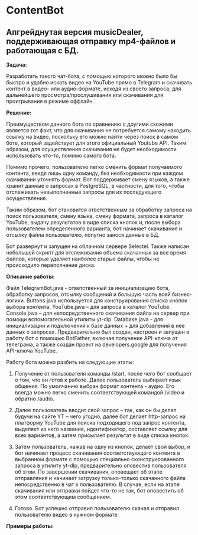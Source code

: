 # ContentBot

## Апгрейднутая версия musicDealer, поддерживающая отправку mp4-файлов и работающая с БД.

**Задача:**

Разработать такого чат-бота, с помощью которого можно было бы быстро и удобно искать видео на YouTube прямо в Telegram и скачивать контент в видео- или аудио-формате, исходя из своего запроса, для дальнейшего просмотра/прослушивания или скачивания для проигрывания в режиме оффлайн. 

**Решение:**

Преимуществом данного бота по сравнению с другими схожими является тот факт, что для скачивания не потребуется самому находить ссылку на видео, поскольку его можно найти через поиск в самом боте, который задействует для этого официальный Youtube API. Таким образом, для осуществления скачивания не будет необходимости использовать что-то, помимо самого бота. 

Помимо прочего, пользователю легко сменить формат получаемого контента, введя лишь одну команду, без необходимости при каждом скачивании уточнять формат. Бот поддерживает смену языков, а также хранит данные о запросах в PostgreSQL, в частности, для того, чтобы отслеживать невыполненные запросы для их последующего осуществления.  

Таким образом, бот становится ответственным за обработку запроса на поиск пользователя, смену языка, смену формата, запроса в каталог YouTube, выдачу результатов в виде списка кнопок и, после выбора пользователем определённого варианта, бот начинает скачивание и отсылку файла пользователю, попутно занося данные в БД.

Бот развернут и запущен на облачном сервере Selectel. Также написан небольшой скрипт для отслеживания объема скачанных за все время файлов, которые удаляет наиболее старые файлы, чтобы не происходило переполнение диска. 

**Описание работы:**

Файл TelegramBot.java - ответственный за инициализацию бота, обработку запросов, отсылку сообщений и большую часть всей бизнес-логики. Buttons.java используется для конструирования списка кнопок выбора контента. YouTube.java – для запроса в каталог YouTube. Console.java – для непосредственного скачивания файла на сервер при помощи вспомогательной утилиты yt-dlp. Database.java - для инициализации и подключения к базе данных + для добавления в нее данных о запросах. Предварительно был создан, настроен и запущен в работу бот с помощью BotFather, включая получение API-ключа от телеграма, а также создан проект на developers.google для получения API-ключа YouTube. 

Работу бота можно разбить на следующие этапы:
1)	Получение от пользователя команды /start, после чего бот сообщает о том, что он готов к работе. Далее пользователь выбирает язык общения. По умолчанию выбран формат контента - аудио. Его всегда можно легко сменить соответствующей командой /video и обратно /audio.
  
2) Далее пользователь вводит свой запрос – так, как он бы делал будучи на сайте YT – чего угодно, далее бот делает http-запрос на платформу YouTube для поиска подходящего под запрос контента, выделяет из него название, идентификатор, составляет ссылку для всех вариантов, а затем присылает результат в виде списка кнопок.
  
3)	Затем пользователь, нажав на одну из кнопок, делает свой выбор, и бот начинает процесс скачивания соответствующего контента в выбранном формате с помощью специально сконструированного запроса в утилиту yt-dlp, предварительно оповестив пользователя об этом. По завершении скачивания, оповещает об этапе отправляния и начинает загрузку только-только скачанного файла непосредственно в чат к пользователю. В случае, если на этапе скачивания или отправки пойдет что-то не так, бот оповестить об этом соответствующим сообщением.
   
4)	Готово. Бот успешно отправил пользователю скачал и отправил пользователю видео в нужном формате. 

**Примеры работы:**


